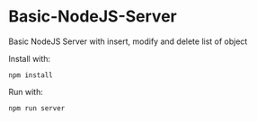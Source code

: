 
# Basic-NodeJS-Server

Basic NodeJS Server with insert, modify and delete list of object

Install with:
```shell
npm install
```

Run with:
```shell
npm run server
```

